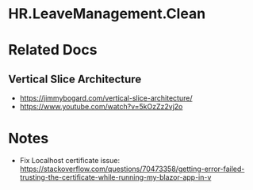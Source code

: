 # HR.LeaveManagement.Clean

# Related Docs

## Vertical Slice Architecture
- https://jimmybogard.com/vertical-slice-architecture/
- https://www.youtube.com/watch?v=5kOzZz2vj2o

# Notes
- Fix Localhost certificate issue: https://stackoverflow.com/questions/70473358/getting-error-failed-trusting-the-certificate-while-running-my-blazor-app-in-v